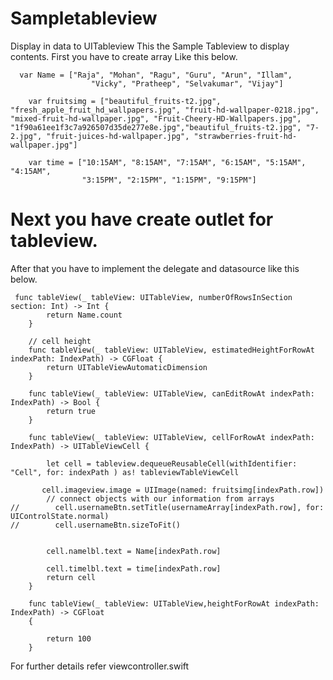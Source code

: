 # Sampletableview
Display in data to UITableview
This the Sample Tableview to display contents.
First you have to create array Like this below.
```
  var Name = ["Raja", "Mohan", "Ragu", "Guru", "Arun", "Illam",
                  "Vicky", "Pratheep", "Selvakumar", "Vijay"]
    
    var fruitsimg = ["beautiful_fruits-t2.jpg", "fresh_apple_fruit_hd_wallpapers.jpg", "fruit-hd-wallpaper-0218.jpg", "mixed-fruit-hd-wallpaper.jpg", "Fruit-Cheery-HD-Wallpapers.jpg", "1f90a61ee1f3c7a926507d35de277e8e.jpg","beautiful_fruits-t2.jpg", "7-2.jpg", "fruit-juices-hd-wallpaper.jpg", "strawberries-fruit-hd-wallpaper.jpg"]

    var time = ["10:15AM", "8:15AM", "7:15AM", "6:15AM", "5:15AM", "4:15AM",
                "3:15PM", "2:15PM", "1:15PM", "9:15PM"]

```
# Next you have create outlet for tableview.
After that you have to implement the delegate and datasource like this below.
```
 func tableView(_ tableView: UITableView, numberOfRowsInSection section: Int) -> Int {
        return Name.count
    }
    
    // cell height
    func tableView(_ tableView: UITableView, estimatedHeightForRowAt indexPath: IndexPath) -> CGFloat {
        return UITableViewAutomaticDimension
    }
    
    func tableView(_ tableView: UITableView, canEditRowAt indexPath: IndexPath) -> Bool {
        return true
    }
    
    func tableView(_ tableView: UITableView, cellForRowAt indexPath: IndexPath) -> UITableViewCell {
        
        let cell = tableview.dequeueReusableCell(withIdentifier: "Cell", for: indexPath ) as! tableviewTableViewCell
       
       cell.imageview.image = UIImage(named: fruitsimg[indexPath.row])
        // connect objects with our information from arrays
//        cell.usernameBtn.setTitle(usernameArray[indexPath.row], for: UIControlState.normal)
//        cell.usernameBtn.sizeToFit()
        
        
        cell.namelbl.text = Name[indexPath.row]
        
        cell.timelbl.text = time[indexPath.row]
        return cell
    }
    
    func tableView(_ tableView: UITableView,heightForRowAt indexPath: IndexPath) -> CGFloat
    {
        
        return 100
    }
```
For further details refer viewcontroller.swift
